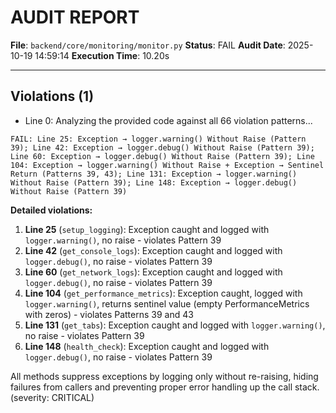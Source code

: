 # AUDIT REPORT

**File**: `backend/core/monitoring/monitor.py`
**Status**: FAIL
**Audit Date**: 2025-10-19 14:59:14
**Execution Time**: 10.20s

---

## Violations (1)

- Line 0: Analyzing the provided code against all 66 violation patterns...

```
FAIL: Line 25: Exception → logger.warning() Without Raise (Pattern 39); Line 42: Exception → logger.debug() Without Raise (Pattern 39); Line 60: Exception → logger.debug() Without Raise (Pattern 39); Line 104: Exception → logger.warning() Without Raise + Exception → Sentinel Return (Patterns 39, 43); Line 131: Exception → logger.warning() Without Raise (Pattern 39); Line 148: Exception → logger.debug() Without Raise (Pattern 39)
```

**Detailed violations:**

1. **Line 25** (`setup_logging`): Exception caught and logged with `logger.warning()`, no raise - violates Pattern 39
2. **Line 42** (`get_console_logs`): Exception caught and logged with `logger.debug()`, no raise - violates Pattern 39  
3. **Line 60** (`get_network_logs`): Exception caught and logged with `logger.debug()`, no raise - violates Pattern 39
4. **Line 104** (`get_performance_metrics`): Exception caught, logged with `logger.warning()`, returns sentinel value (empty PerformanceMetrics with zeros) - violates Patterns 39 and 43
5. **Line 131** (`get_tabs`): Exception caught and logged with `logger.warning()`, no raise - violates Pattern 39
6. **Line 148** (`health_check`): Exception caught and logged with `logger.debug()`, no raise - violates Pattern 39

All methods suppress exceptions by logging only without re-raising, hiding failures from callers and preventing proper error handling up the call stack.
 (severity: CRITICAL)
